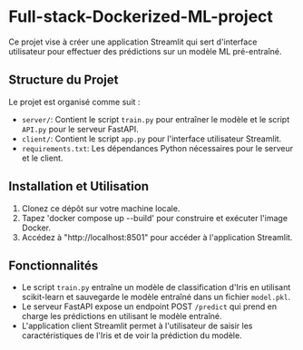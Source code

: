 # Full-stack-Dockerized-ML-project
Ce projet vise à créer une application Streamlit qui sert d'interface utilisateur pour effectuer des prédictions sur un modèle ML pré-entraîné.

## Structure du Projet
Le projet est organisé comme suit :
- `server/`: Contient le script `train.py` pour entraîner le modèle et le script `API.py` pour le serveur FastAPI.
- `client/`: Contient le script `app.py` pour l'interface utilisateur Streamlit.
- `requirements.txt`: Les dépendances Python nécessaires pour le serveur et le client.

## Installation et Utilisation
1. Clonez ce dépôt sur votre machine locale.
2. Tapez 'docker compose up --build' pour construire et exécuter l'image Docker.
6. Accédez à "http://localhost:8501" pour accéder à l'application Streamlit.

## Fonctionnalités
- Le script `train.py` entraîne un modèle de classification d'Iris en utilisant scikit-learn et sauvegarde le modèle entraîné dans un fichier `model.pkl`.
- Le serveur FastAPI expose un endpoint POST `/predict` qui prend en charge les prédictions en utilisant le modèle entraîné.
- L'application client Streamlit permet à l'utilisateur de saisir les caractéristiques de l'Iris et de voir la prédiction du modèle.

